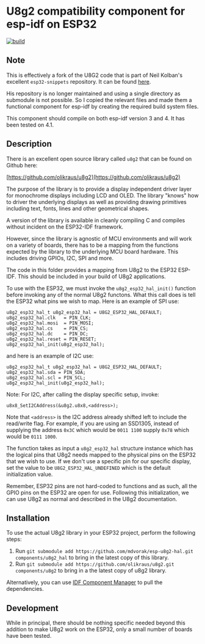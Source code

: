 # U8g2 compatibility component for esp-idf on ESP32

[![build](https://github.com/mdvorak/esp-u8g2-hal/actions/workflows/build.yml/badge.svg)](https://github.com/mdvorak/esp-u8g2-hal/actions/workflows/build.yml)

## Note
This is effectively a fork of the U8G2 code that is part of Neil Kolban's excellent `esp32-snippets` repository. It can be found 
[here](https://github.com/nkolban/esp32-snippets/tree/master/hardware/displays/U8G2).

His repository is no longer maintained and using a single directory as submodule is not possible. So I copied the relevant
files and made them a functional component for esp-idf by creating the required build system files.

This component should compile on both esp-idf version 3 and 4. It has been tested on 4.1.

## Description
There is an excellent open source library called `u8g2` that can be found on Github here:

[https://github.com/olikraus/u8g2](https://github.com/olikraus/u8g2)

The purpose of the library is to provide a display independent driver layer for monochrome displays including LCD and OLED.
The library "knows" how to driver the underlying displays as well as providing drawing primitives including text, fonts, lines and
other geometrical shapes.

A version of the library is available in cleanly compiling C and compiles without incident on the ESP32-IDF framework.

However, since the library is agnostic of MCU environments and will work on a variety of boards, there has to be a mapping from
the functions expected by the library to the underlying MCU board hardware. This includes driving GPIOs, I2C, SPI and more.

The code in this folder provides a mapping from U8g2 to the ESP32 ESP-IDF. This should be included in your build of U8g2 applications.

To use with the ESP32, we must invoke the `u8g2_esp32_hal_init()` function before invoking any of the normal U8g2 functons.  What
this call does is tell the ESP32 what pins we wish to map.  Here is an example of SPI use:

```
u8g2_esp32_hal_t u8g2_esp32_hal = U8G2_ESP32_HAL_DEFAULT;
u8g2_esp32_hal.clk   = PIN_CLK;
u8g2_esp32_hal.mosi  = PIN_MOSI;
u8g2_esp32_hal.cs    = PIN_CS;
u8g2_esp32_hal.dc    = PIN_DC;
u8g2_esp32_hal.reset = PIN_RESET;
u8g2_esp32_hal_init(u8g2_esp32_hal);
```

and here is an example of I2C use:

```
u8g2_esp32_hal_t u8g2_esp32_hal = U8G2_ESP32_HAL_DEFAULT;
u8g2_esp32_hal.sda = PIN_SDA;
u8g2_esp32_hal.scl = PIN_SCL;
u8g2_esp32_hal_init(u8g2_esp32_hal);
```

Note: For I2C, after calling the display specific setup, invoke:

```
u8x8_SetI2CAddress(&u8g2.u8x8,<address>);
``` 

Note that `<address>` is the I2C address already shifted left to include the read/write flag.  For example, if you are using an SSD1305, instead of supplying the address `0x3C` which would be `0011 1100` supply `0x78` which would be `0111 1000`.

The function takes as input a `u8g2_esp32_hal` structure instance which has the logical pins that U8g2 needs mapped to the
physical pins on the ESP32 that we wish to use.  If we don't use a specific pin for our specific display, set the value to
be `U8G2_ESP32_HAL_UNDEFINED` which is the default initialization value.

Remember, ESP32 pins are not hard-coded to functions and as such, all the GPIO pins on the ESP32 are open for use.  Following
this initialization, we can use U8g2 as normal and described in the U8g2 documentation.

## Installation
To use the actual U8g2 library in your ESP32 project, perform the following steps:

1. Run `git submodule add https://github.com/mdvorak/esp-u8g2-hal.git components/u8g2_hal` to bring in the latest copy of this library.
1. Run `git submodule add https://github.com/olikraus/u8g2.git components/u8g2` to bring in a the latest copy of u8g2 library.

Alternatively, you can use [IDF Component Manager](https://github.com/espressif/idf-component-manager) to pull the dependencies.

## Development
While in principal, there should be nothing specific needed beyond this addition to make U8g2 work on the ESP32, only a small
number of boards have been tested.
